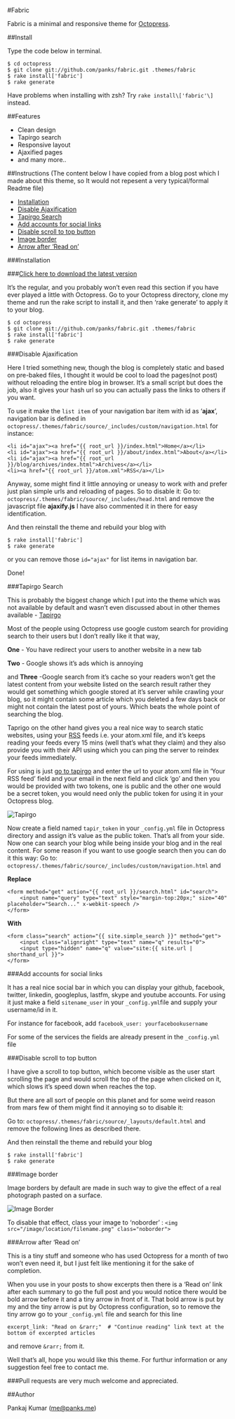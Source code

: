 #Fabric

Fabric is a minimal and responsive theme for [Octopress](http://octopress.org/).

##Install

Type the code below in terminal.

	$ cd octopress
	$ git clone git://github.com/panks/fabric.git .themes/fabric
	$ rake install['fabric']
	$ rake generate

Have problems when installing with zsh? Try `rake install\['fabric'\]` instead.

##Features

- Clean design
- Tapirgo search
- Responsive layout
- Ajaxified pages
- and many more..


##Instructions
(The content below I have copied from a blog post which I made about this theme, so It would not repesent a very typical/formal Readme file)

* [Installation](#installation)
* [Disable Ajaxification](#disable-ajaxification)
* [Tapirgo Search](#tapirgo-search)
* [Add accounts for social links](#add-accounts-for-social-links)
* [Disable scroll to top button](#disable-scroll-to-top-button)
* [Image border](#image-border)
* [Arrow after ‘Read on’](#arrow-after-%E2%80%98read-on%E2%80%99)


###Installation

###[Click here to download the latest version](https://github.com/panks/fabric/archive/master.zip)

It’s the regular, and you probably won’t even read this section if you have ever played a little with Octopress. Go to your Octopress directory, clone my theme and run the rake script to install it, and then ‘rake generate’ to apply it to your blog.

    $ cd octopress
    $ git clone git://github.com/panks/fabric.git .themes/fabric
    $ rake install['fabric']
    $ rake generate


###Disable Ajaxification

Here I tried something new, though the blog is completely static and based on pre-baked files, I thought it would be cool to load the pages(not post) without reloading the entire blog in browser.
It’s a small script but does the job, also it gives your hash url so you can actually pass the links to others if you want.

To use it make the `list item` of your navigation bar item with id as ‘**ajax**’, navigation bar is defined in `octopress/.themes/fabric/source/_includes/custom/navigation.html` for instance:

    <li id="ajax"><a href="{{ root_url }}/index.html">Home</a></li>
    <li id="ajax"><a href="{{ root_url }}/about/index.html">About</a></li>
    <li id="ajax"><a href="{{ root_url }}/blog/archives/index.html">Archives</a></li>
    <li><a href="{{ root_url }}/atom.xml">RSS</a></li>

Anyway, some might find it little annoying or uneasy to work with and prefer just plan simple urls and reloading of pages. So to disable it:
Go to: `octopress/.themes/fabric/source/_includes/head.html` and remove the javascript file **ajaxify.js** I have also commented it in there for easy identification.

And then reinstall the theme and rebuild your blog with

    $ rake install['fabric']
    $ rake generate

or you can remove those `id="ajax"` for list items in navigation bar.

Done!


###Tapirgo Search

This is probably the biggest change which I put into the theme which was not available by default and wasn’t even discussed about in other themes available - [Tapirgo](http://tapirgo.com/)

Most of the people using Octopress use google custom search for providing search to their users but I don’t really like it that way,

**One** - You have redirect your users to another website in a new tab

**Two** - Google shows it’s ads which is annoying

and **Three** -Google search from it’s cache so your readers won’t get the latest content from your website listed on the search result rather they would get something which google stored at it’s server while crawling your blog, so it might contain some article which you deleted a few days back or might not contain the latest post of yours. Which beats the whole point of searching the blog.

Taprigo on the other hand gives you a real nice way to search static websites, using your [RSS](http://en.wikipedia.org/wiki/RSS) feeds i.e. your atom.xml file, and it’s keeps reading your feeds every 15 mins (well that’s what they claim) and they also provide you with their API using which you can ping the server to reindex your feeds immediately.

For using is just [go to tapirgo](http://tapirgo.com/) and enter the url to your atom.xml file in ‘Your RSS feed’ field and your email in the next field and click ‘go’ and then you would be provided with two tokens, one is public and the other one would be a secret token, you would need only the public token for using it in your Octopress blog.

![Tapirgo](http://panks.me/images/tapirgohome.png)

Now create a field named `tapir_token` in your `_config.yml` file in Octopress directory and assign it’s value as the public token. That’s all from your side. Now one can search your blog while being inside your blog and in the real content.
For some reason if you want to use google search then you can do it this way: Go to: `octopress/.themes/fabric/source/_includes/custom/navigation.html` and

**Replace**

    <form method="get" action="{{ root_url }}/search.html" id="search">
        <input name="query" type="text" style="margin-top:20px;" size="40" placeholder="Search..." x-webkit-speech />
    </form>

**With**


    <form class="search" action="{{ site.simple_search }}" method="get">
        <input class="alignright" type="text" name="q" results="0">
        <input type="hidden" name="q" value="site:{{ site.url | shorthand_url }}">
    </form>


###Add accounts for social links

It has a real nice social bar in which you can display your github, facebook, twitter, linkedin, googleplus, lastfm, skype and youtube accounts. For using it just make a field `sitename_user` in your `_config.yml`file and supply your username/id in it.

For instance for facebook, add `facebook_user: yourfacebookusername`

For some of the services the fields are already present in the `_config.yml` file


###Disable scroll to top button

I have give a scroll to top button, which become visible as the user start scrolling the page and would scroll the top of the page when clicked on it, which slows it’s speed down when reaches the top.

But there are all sort of people on this planet and for some weird reason from mars few of them might find it annoying so to disable it:

Go to: `octopress/.themes/fabric/source/_layouts/default.html` and remove the following lines as described there.

And then reinstall the theme and rebuild your blog

    $ rake install['fabric']
    $ rake generate


###Image border

Image borders by default are made in such way to give the effect of a real photograph pasted on a surface.

![Image Border](http://panks.me/images/imagewithborderex.png)

To disable that effect, class your image to ‘noborder’ : `<img src="/image/location/filename.png" class="noborder">`


###Arrow after ‘Read on’

This is a tiny stuff and someone who has used Octopress for a month of two won’t even need it, but I just felt like mentioning it for the sake of completion.

When you use in your posts to show excerpts then there is a ‘Read on’ link after each summary to go the full post and you would notice there would be bold arrow before it and a tiny arrow in front of it. That bold arrow is put by my and the tiny arrow is put by Octopress configuration, so to remove the tiny arrow go to your `_config.yml` file and search for this line

`excerpt_link: "Read on &rarr;"  # "Continue reading" link text at the bottom of excerpted articles`

and remove `&rarr;` from it.

Well that’s all, hope you would like this theme. For furthur information or any suggestion feel free to contact me.


###Pull requests are very much welcome and appreciated.

##Author

Pankaj Kumar (me@panks.me)

